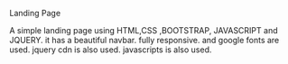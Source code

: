 Landing Page

A simple landing page using HTML,CSS ,BOOTSTRAP, JAVASCRIPT and JQUERY.
it has a beautiful navbar.
fully responsive.
and google fonts are used.
jquery cdn is also used.
javascripts is also used.

